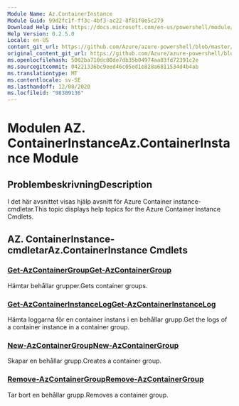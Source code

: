```yaml
---
Module Name: Az.ContainerInstance
Module Guid: 99d2fc1f-ff3c-4bf3-ac22-8f81f0e5c279
Download Help Link: https://docs.microsoft.com/en-us/powershell/module/az.containerinstance
Help Version: 0.2.5.0
Locale: en-US
content_git_url: https://github.com/Azure/azure-powershell/blob/master/src/ContainerInstance/ContainerInstance/help/Az.ContainerInstance.md
original_content_git_url: https://github.com/Azure/azure-powershell/blob/master/src/ContainerInstance/ContainerInstance/help/Az.ContainerInstance.md
ms.openlocfilehash: 5002ba710dc08de7db35b04974aa03fd72391c2e
ms.sourcegitcommit: 04221336bc9eed46c05ed1e828a6811534d4b4ab
ms.translationtype: MT
ms.contentlocale: sv-SE
ms.lasthandoff: 12/08/2020
ms.locfileid: "98389136"
---
```

# <span data-ttu-id="90f47-101">Modulen AZ. ContainerInstance</span><span class="sxs-lookup"><span data-stu-id="90f47-101">Az.ContainerInstance Module</span></span>
## <span data-ttu-id="90f47-102">Problembeskrivning</span><span class="sxs-lookup"><span data-stu-id="90f47-102">Description</span></span>
<span data-ttu-id="90f47-103">I det här avsnittet visas hjälp avsnitt för Azure Container instance-cmdletar.</span><span class="sxs-lookup"><span data-stu-id="90f47-103">This topic displays help topics for the Azure Container Instance Cmdlets.</span></span>

## <span data-ttu-id="90f47-104">AZ. ContainerInstance-cmdletar</span><span class="sxs-lookup"><span data-stu-id="90f47-104">Az.ContainerInstance Cmdlets</span></span>
### [<span data-ttu-id="90f47-105">Get-AzContainerGroup</span><span class="sxs-lookup"><span data-stu-id="90f47-105">Get-AzContainerGroup</span></span>](Get-AzContainerGroup.md)
<span data-ttu-id="90f47-106">Hämtar behållar grupper.</span><span class="sxs-lookup"><span data-stu-id="90f47-106">Gets container groups.</span></span>

### [<span data-ttu-id="90f47-107">Get-AzContainerInstanceLog</span><span class="sxs-lookup"><span data-stu-id="90f47-107">Get-AzContainerInstanceLog</span></span>](Get-AzContainerInstanceLog.md)
<span data-ttu-id="90f47-108">Hämta loggarna för en container instans i en behållar grupp.</span><span class="sxs-lookup"><span data-stu-id="90f47-108">Get the logs of a container instance in a container group.</span></span>

### [<span data-ttu-id="90f47-109">New-AzContainerGroup</span><span class="sxs-lookup"><span data-stu-id="90f47-109">New-AzContainerGroup</span></span>](New-AzContainerGroup.md)
<span data-ttu-id="90f47-110">Skapar en behållar grupp.</span><span class="sxs-lookup"><span data-stu-id="90f47-110">Creates a container group.</span></span>

### [<span data-ttu-id="90f47-111">Remove-AzContainerGroup</span><span class="sxs-lookup"><span data-stu-id="90f47-111">Remove-AzContainerGroup</span></span>](Remove-AzContainerGroup.md)
<span data-ttu-id="90f47-112">Tar bort en behållar grupp.</span><span class="sxs-lookup"><span data-stu-id="90f47-112">Removes a container group.</span></span>

